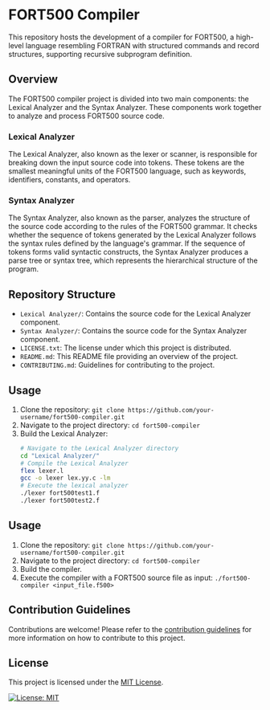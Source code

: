 # FORT500 Compiler

This repository hosts the development of a compiler for FORT500, a high-level language resembling FORTRAN with structured commands and record structures, supporting recursive subprogram definition.

## Overview
The FORT500 compiler project is divided into two main components: the Lexical Analyzer and the Syntax Analyzer. These components work together to analyze and process FORT500 source code.

### Lexical Analyzer
The Lexical Analyzer, also known as the lexer or scanner, is responsible for breaking down the input source code into tokens. These tokens are the smallest meaningful units of the FORT500 language, such as keywords, identifiers, constants, and operators.

### Syntax Analyzer
The Syntax Analyzer, also known as the parser, analyzes the structure of the source code according to the rules of the FORT500 grammar. It checks whether the sequence of tokens generated by the Lexical Analyzer follows the syntax rules defined by the language's grammar. If the sequence of tokens forms valid syntactic constructs, the Syntax Analyzer produces a parse tree or syntax tree, which represents the hierarchical structure of the program.

## Repository Structure
- `Lexical Analyzer/`: Contains the source code for the Lexical Analyzer component.
- `Syntax Analyzer/`: Contains the source code for the Syntax Analyzer component.
- `LICENSE.txt`: The license under which this project is distributed.
- `README.md`: This README file providing an overview of the project.
- `CONTRIBUTING.md`: Guidelines for contributing to the project.

## Usage
1. Clone the repository: `git clone https://github.com/your-username/fort500-compiler.git`
2. Navigate to the project directory: `cd fort500-compiler`
3. Build the Lexical Analyzer:
   ```bash
   # Navigate to the Lexical Analyzer directory
   cd "Lexical Analyzer/"
   # Compile the Lexical Analyzer
   flex lexer.l
   gcc -o lexer lex.yy.c -lm
   # Execute the lexical analyzer
   ./lexer fort500test1.f
   ./lexer fort500test2.f

## Usage
1. Clone the repository: `git clone https://github.com/your-username/fort500-compiler.git`
2. Navigate to the project directory: `cd fort500-compiler`
3. Build the compiler.
4. Execute the compiler with a FORT500 source file as input: `./fort500-compiler <input_file.f500>`

## Contribution Guidelines
Contributions are welcome! Please refer to the [contribution guidelines](CONTRIBUTING.md) for more information on how to contribute to this project.

## License
This project is licensed under the [MIT License](LICENSE.txt). 

[![License: MIT](https://img.shields.io/badge/License-MIT-yellow.svg)](https://opensource.org/licenses/MIT)
